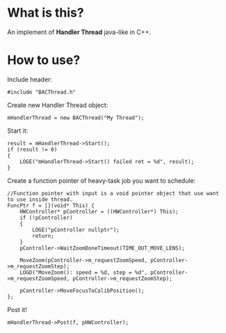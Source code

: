 # What is this?

An implement of **Handler Thread** java-like in C++. 

# How to use?
Include header:
    
    #include "BACThread.h"

Create new Handler Thread object:

    mHandlerThread = new BACThread("My Thread");
Start it:

    result = mHandlerThread->Start();
    if (result != 0)
    {
        LOGE("mHandlerThread->Start() failed ret = %d", result);
    }

Create a function pointer of heavy-task job you want to schedule:

    //Function pointer with input is a void pointer object that use want to use inside thread.
    FuncPtr f = [](void* This) {
        HWController* pController = ((HWController*) This);
        if (!pController)
        {
            LOGE("pController nullptr");
            return;
        }
        pController->WaitZoomDoneTimeout(TIME_OUT_MOVE_LENS);
        
        MoveZoom(pController->m_requestZoomSpeed, pController->m_requestZoomStep);
        LOGD("MoveZoom(): speed = %d, step = %d", pController->m_requestZoomSpeed, pController->m_requestZoomStep);
        
        pController->MoveFocusToCalibPosition();
    };
Post it!

    mHandlerThread->Post(f, pHWController);
